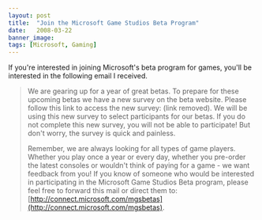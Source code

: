 ```yaml
---
layout: post
title:  "Join the Microsoft Game Studios Beta Program"
date:   2008-03-22
banner_image: 
tags: [Microsoft, Gaming]
---
```


If you're interested in joining Microsoft's beta program for games, you'll be interested in the following email I received.

> We are gearing up for a year of great betas. To prepare for these upcoming betas we have a new survey on the beta website. Please follow this link to access the new survey: (link removed). We will be using this new survey to select participants for our betas. If you do not complete this new survey, you will not be able to participate! But don't worry, the survey is quick and painless.
> 
> Remember, we are always looking for all types of game players. Whether you play once a year or every day, whether you pre-order the latest consoles or wouldn't think of paying for a game - we want feedback from you! If you know of someone who would be interested in participating in the Microsoft Game Studios Beta program, please feel free to forward this mail or direct them to: [http://connect.microsoft.com/mgsbetas](http://connect.microsoft.com/mgsbetas).